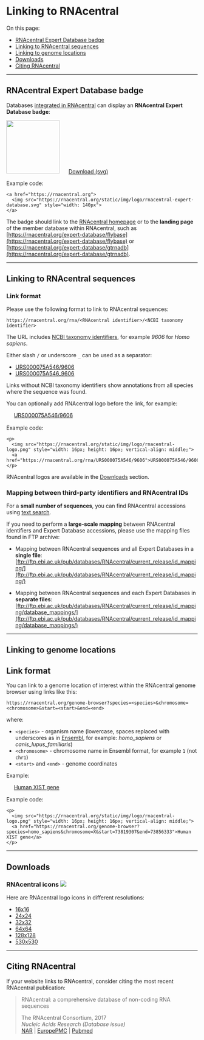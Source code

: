 
# Linking to RNAcentral <a style="cursor: pointer" id="link-to-rnacentral" ng-click="scrollTo('link-to-rnacentral')" name="link-to-rnacentral" class="text-muted smaller"><i class="fa fa-link"></i></a>

On this page:

 * <a href="" ng-click="scrollTo('link-to-sequence')">RNAcentral Expert Database badge</a>
 * <a href="" ng-click="scrollTo('link-to-genome-location')">Linking to RNAcentral sequences</a>
 * <a href="" ng-click="scrollTo('expert-database-badge')">Linking to genome locations</a>
 * <a href="" ng-click="scrollTo('downloads')">Downloads
 * <a href="" ng-click="scrollTo('citing-rnacentral')">Citing RNAcentral</a>

---

## RNAcentral Expert Database badge <a style="cursor: pointer" id="expert-database-badge" ng-click="scrollTo('expert-database-badge')" name="expert-database-badge" class="text-muted smaller"><i class="fa fa-link"></i></a>

Databases [integrated in RNAcentral](/expert-databases) can display
an **RNAcentral Expert Database badge**:

<a href="https://rnacentral.org" style="text-decoration: none;">
  <img src="/static/img/logo/rnacentral-expert-database.svg"
  style="width: 140px;">
</a>
<a class="btn btn-default" style="margin-left: 20px;" target="_blank" href="https://rnacentral.org/static/img/logo/rnacentral-expert-database.svg">Download (svg)</a>

Example code:

```
<a href="https://rnacentral.org">
  <img src="https://rnacentral.org/static/img/logo/rnacentral-expert-database.svg" style="width: 140px">
</a>
```

The badge should link to the [RNAcentral homepage](https://rnacentral.org)
or to the **landing page** of the member database within RNAcentral,
such as [https://rnacentral.org/expert-database/flybase](https://rnacentral.org/expert-database/flybase) or
[https://rnacentral.org/expert-database/gtrnadb](https://rnacentral.org/expert-database/gtrnadb).

---

## Linking to RNAcentral sequences <a style="cursor: pointer" id="link-to-sequence" ng-click="scrollTo('link-to-sequence')" name="link-to-sequence" class="text-muted smaller"><i class="fa fa-link"></i></a>

### Link format

Please use the following format to link to RNAcentral sequences:

`https://rnacentral.org/rna/<RNAcentral identifier>/<NCBI taxonomy identifier>`

The URL includes
[NCBI taxonomy identifiers](https://www.ncbi.nlm.nih.gov/taxonomy), for example
*9606* for *Homo sapiens*.

Either slash `/` or underscore `_` can be used as a separator:

* <a href="/rna/URS000075A546/9606">URS000075A546/9606</a>
* <a href="/rna/URS000075A546_9606">URS000075A546_9606</a>

Links without NCBI taxonomy identifiers show annotations from all species
where the sequence was found.

You can optionally add RNAcentral logo before the link, for example:

<p>
  <img src="/static/img/logo/rnacentral-logo.png" style="width: 16px; height: 16px; vertical-align: middle;">
  <a href="/rna/URS000075A546/9606">URS000075A546/9606</a>
</p>

Example code:

```
<p>
  <img src="https://rnacentral.org/static/img/logo/rnacentral-logo.png" style="width: 16px; height: 16px; vertical-align: middle;">
  <a href="https://rnacentral.org/rna/URS000075A546/9606">URS000075A546/9606</a>
</p>
```

RNAcentral logos are available in the <a href="" ng-click="scrollTo('downloads')">Downloads</a> section.

### Mapping between third-party identifiers and RNAcentral IDs

For a **small number of sequences**, you can find RNAcentral accessions using [text search](/help/text-search).

If you need to perform a **large-scale mapping** between RNAcentral identifiers and Expert Database accessions,
please use the mapping files found in FTP archive:

* Mapping between RNAcentral sequences and all Expert Databases in a **single file**:
  [ftp://ftp.ebi.ac.uk/pub/databases/RNAcentral/current_release/id_mapping/](ftp://ftp.ebi.ac.uk/pub/databases/RNAcentral/current_release/id_mapping/)

* Mapping between RNAcentral sequences and each Expert Databases in **separate files**:
  [ftp://ftp.ebi.ac.uk/pub/databases/RNAcentral/current_release/id_mapping/database_mappings/](ftp://ftp.ebi.ac.uk/pub/databases/RNAcentral/current_release/id_mapping/database_mappings/)

---

## Linking to genome locations <a style="cursor: pointer" id="link-to-genome-location" ng-click="scrollTo('link-to-genome-location')" name="link-to-genome-location" class="text-muted smaller"><i class="fa fa-link"></i></a>

## Link format <a style="cursor: pointer" id="link-format" ng-click="scrollTo('link-format')" name="link-format" class="text-muted smaller"><i class="fa fa-link"></i></a>

You can link to a genome location of interest within the RNAcentral genome browser using links like this:

`https://rnacentral.org/genome-browser?species=<species>&chromosome=<chromosome>&start=<start>&end=<end>`

where:

* `<species>` - organism name (lowercase, spaces replaced with underscores as in [Ensembl](https://ensembl.org), for example: *homo_sapiens* or *canis_lupus_familiaris*)
* `<chromosome>` - chromosome name in Ensembl format, for example `1` (not `chr1`)
* `<start>` and `<end>` - genome coordinates

Example:

<p>
  <img src="/static/img/logo/rnacentral-logo.png" style="width: 16px; height: 16px; vertical-align: middle;">
  <a href="https://rnacentral.org/genome-browser?species=homo_sapiens&chromosome=X&start=73819307&end=73856333">Human XIST gene</a>
</p>

Example code:

```
<p>
  <img src="https://rnacentral.org/static/img/logo/rnacentral-logo.png" style="width: 16px; height: 16px; vertical-align: middle;">
  <a href="https://rnacentral.org/genome-browser?species=homo_sapiens&chromosome=X&start=73819307&end=73856333">Human XIST gene</a>
</p>
```

---

## Downloads <a style="cursor: pointer" id="downloads" ng-click="scrollTo('downloads')" name="downloads" class="text-muted smaller"><i class="fa fa-link"></i></a>

<h3> RNAcentral icons <img src="/static/img/logo/rnacentral-logo-32x32.png"></h3>

Here are RNAcentral logo icons in different resolutions:

* <a target="_blank" href="https://rnacentral.org/static/img/logo/rnacentral-logo-16x16.png">16x16</a>
* <a target="_blank" href="https://rnacentral.org/static/img/logo/rnacentral-logo-24x24.png">24x24</a>
* <a target="_blank" href="https://rnacentral.org/static/img/logo/rnacentral-logo-32x32.png">32x32</a>
* <a target="_blank" href="https://rnacentral.org/static/img/logo/rnacentral-logo-64x64.png">64x64</a>
* <a target="_blank" href="https://rnacentral.org/static/img/logo/rnacentral-logo-128x128.png">128x128</a>
* <a target="_blank" href="https://rnacentral.org/static/img/logo/rnacentral-logo.png">530x530</a>

---

## Citing RNAcentral <a style="cursor: pointer" id="citing-rnacentral" ng-click="scrollTo('citing-rnacentral')" name="citing-rnacentral" class="text-muted smaller"><i class="fa fa-link"></i></a>

If your website links to RNAcentral, consider citing the most recent
RNAcentral publication:

<blockquote class="callout-info">
  <p>RNAcentral: a comprehensive database of non-coding RNA sequences</p>
  <footer>The RNAcentral Consortium, 2017</footer>
  <footer><em>Nucleic Acids Research (Database issue)</em></footer>
  <a href="http://nar.oxfordjournals.org/content/45/D1/D128.full">NAR</a> |
  <a href="http://europepmc.org/abstract/MED/27794554">EuropePMC</a> |
  <a href="http://www.ncbi.nlm.nih.gov/pubmed/27794554">Pubmed</a>
</blockquote>

